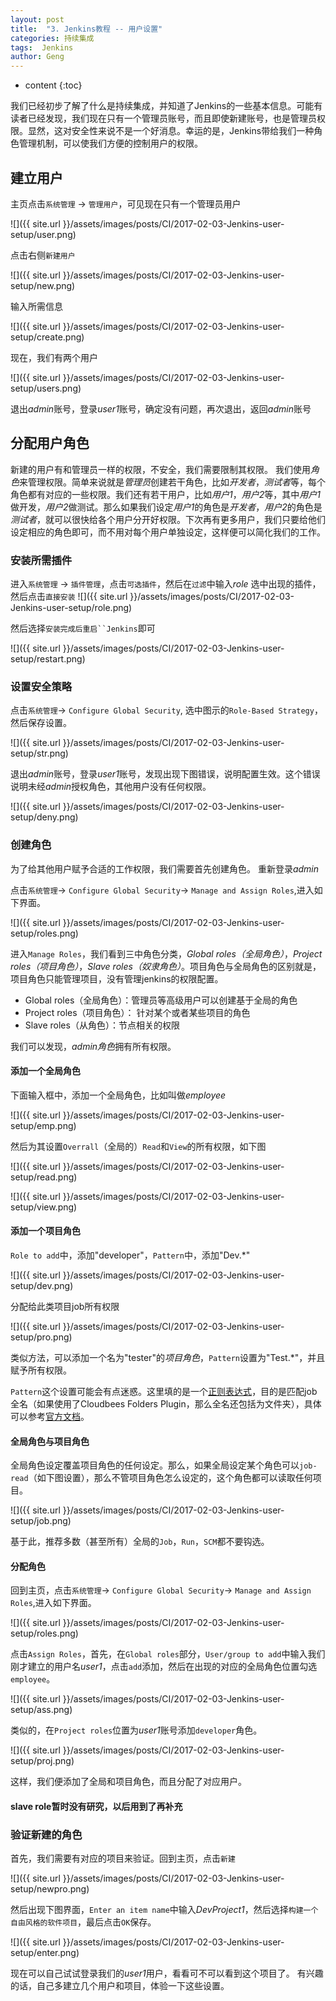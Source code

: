 ```yaml
---
layout: post
title:  "3. Jenkins教程 -- 用户设置"
categories: 持续集成
tags:  Jenkins
author: Geng
---
```


* content
{:toc}

我们已经初步了解了什么是持续集成，并知道了Jenkins的一些基本信息。可能有读者已经发现，我们现在只有一个管理员账号，而且即使新建账号，也是管理员权限。显然，这对安全性来说不是一个好消息。幸运的是，Jenkins带给我们一种角色管理机制，可以使我们方便的控制用户的权限。





## 建立用户
主页点击`系统管理` -> `管理用户`，可见现在只有一个管理员用户

![]({{ site.url }}/assets/images/posts/CI/2017-02-03-Jenkins-user-setup/user.png)

点击右侧`新建用户`

![]({{ site.url }}/assets/images/posts/CI/2017-02-03-Jenkins-user-setup/new.png)

输入所需信息

![]({{ site.url }}/assets/images/posts/CI/2017-02-03-Jenkins-user-setup/create.png)

现在，我们有两个用户

![]({{ site.url }}/assets/images/posts/CI/2017-02-03-Jenkins-user-setup/users.png)

退出*admin*账号，登录*user1*账号，确定没有问题，再次退出，返回*admin*账号

## 分配用户角色
新建的用户有和管理员一样的权限，不安全，我们需要限制其权限。
我们使用*角色*来管理权限。简单来说就是*管理员*创建若干角色，比如*开发者*，*测试者*等，每个角色都有对应的一些权限。我们还有若干用户，比如*用户1*，*用户2*等，其中*用户1*做开发，*用户2*做测试。那么如果我们设定*用户1*的角色是*开发者*，*用户2*的角色是*测试者*，就可以很快给各个用户分开好权限。下次再有更多用户，我们只要给他们设定相应的角色即可，而不用对每个用户单独设定，这样便可以简化我们的工作。

### 安装所需插件

进入`系统管理` -> `插件管理`，点击`可选插件`，然后在`过滤`中输入*role*
选中出现的插件，然后点击`直接安装`
![]({{ site.url }}/assets/images/posts/CI/2017-02-03-Jenkins-user-setup/role.png)

然后选择`安装完成后重启``Jenkins`即可

![]({{ site.url }}/assets/images/posts/CI/2017-02-03-Jenkins-user-setup/restart.png)

### 设置安全策略

点击`系统管理`-> `Configure Global Security`, 选中图示的`Role-Based Strategy`，然后保存设置。

![]({{ site.url }}/assets/images/posts/CI/2017-02-03-Jenkins-user-setup/str.png)

退出*admin*账号，登录*user1*账号，发现出现下图错误，说明配置生效。这个错误说明未经*admin*授权角色，其他用户没有任何权限。

![]({{ site.url }}/assets/images/posts/CI/2017-02-03-Jenkins-user-setup/deny.png)

### 创建角色
为了给其他用户赋予合适的工作权限，我们需要首先创建角色。
重新登录*admin*

点击`系统管理`-> `Configure Global Security`-> `Manage and Assign Roles`,进入如下界面。

![]({{ site.url }}/assets/images/posts/CI/2017-02-03-Jenkins-user-setup/roles.png)

进入`Manage Roles`，我们看到三中角色分类，*Global roles（全局角色）*，*Project roles（项目角色）*，*Slave roles（奴隶角色）*。项目角色与全局角色的区别就是，项目角色只能管理项目，没有管理jenkins的权限配置。

- Global roles（全局角色）：管理员等高级用户可以创建基于全局的角色
- Project roles（项目角色）： 针对某个或者某些项目的角色
- Slave roles（从角色）：节点相关的权限

我们可以发现，*admin角色*拥有所有权限。

#### 添加一个全局角色
下面输入框中，添加一个全局角色，比如叫做*employee*

![]({{ site.url }}/assets/images/posts/CI/2017-02-03-Jenkins-user-setup/emp.png)

然后为其设置`Overrall`（全局的）`Read`和`View`的所有权限，如下图

![]({{ site.url }}/assets/images/posts/CI/2017-02-03-Jenkins-user-setup/read.png)

![]({{ site.url }}/assets/images/posts/CI/2017-02-03-Jenkins-user-setup/view.png)

#### 添加一个项目角色
`Role to add`中，添加"developer"，`Pattern`中，添加"Dev.\*"

![]({{ site.url }}/assets/images/posts/CI/2017-02-03-Jenkins-user-setup/dev.png)

分配给此类项目job所有权限

![]({{ site.url }}/assets/images/posts/CI/2017-02-03-Jenkins-user-setup/pro.png)

类似方法，可以添加一个名为"tester"的*项目角色*，`Pattern`设置为"Test.*"，并且赋予所有权限。

`Pattern`这个设置可能会有点迷惑。这里填的是一个[正则表达式](http://deerchao.net/tutorials/regex/regex.htm)，目的是匹配job全名（如果使用了Cloudbees Folders Plugin，那么全名还包括为文件夹），具体可以参考[官方文档](https://wiki.jenkins-ci.org/display/JENKINS/Role`Strategy`Plugin#RoleStrategyPlugin-GlobalRolesvs.ProjectRoles)。

#### 全局角色与项目角色
全局角色设定覆盖项目角色的任何设定。那么，如果全局设定某个角色可以`job-read`（如下图设置），那么不管项目角色怎么设定的，这个角色都可以读取任何项目。

![]({{ site.url }}/assets/images/posts/CI/2017-02-03-Jenkins-user-setup/job.png)

基于此，推荐多数（甚至所有）全局的`Job`，`Run`，`SCM`都不要钩选。

#### 分配角色
回到主页，点击`系统管理`-> `Configure Global Security`-> `Manage and Assign Roles`,进入如下界面。

![]({{ site.url }}/assets/images/posts/CI/2017-02-03-Jenkins-user-setup/roles.png)

点击`Assign Roles`，首先，在`Global roles`部分，`User/group to add`中输入我们刚才建立的用户名*user1*，点击`add`添加，然后在出现的对应的全局角色位置勾选`employee`。

![]({{ site.url }}/assets/images/posts/CI/2017-02-03-Jenkins-user-setup/ass.png)

类似的，在`Project roles`位置为*user1*账号添加`developer`角色。

![]({{ site.url }}/assets/images/posts/CI/2017-02-03-Jenkins-user-setup/proj.png)

这样，我们便添加了全局和项目角色，而且分配了对应用户。

#### slave role暂时没有研究，以后用到了再补充

### 验证新建的角色
首先，我们需要有对应的项目来验证。回到主页，点击`新建`

![]({{ site.url }}/assets/images/posts/CI/2017-02-03-Jenkins-user-setup/newpro.png)


然后出现下图界面，`Enter an item name`中输入*DevProject1*，然后选择`构建一个自由风格的软件项目`，最后点击`OK`保存。

![]({{ site.url }}/assets/images/posts/CI/2017-02-03-Jenkins-user-setup/enter.png)

现在可以自己试试登录我们的*user1*用户，看看可不可以看到这个项目了。
有兴趣的话，自己多建立几个用户和项目，体验一下这些设置。
